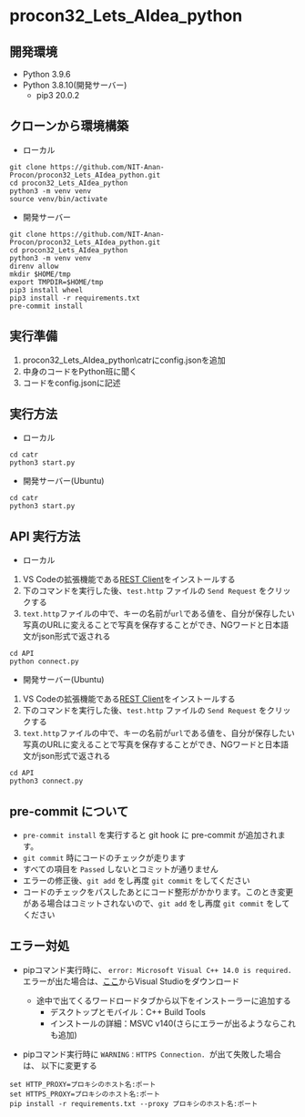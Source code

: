 # procon32_Lets_AIdea_python

## 開発環境
- Python 3.9.6
- Python 3.8.10(開発サーバー)
  - pip3 20.0.2
## クローンから環境構築

- ローカル

```
git clone https://github.com/NIT-Anan-Procon/procon32_Lets_AIdea_python.git
cd procon32_Lets_AIdea_python
python3 -m venv venv
source venv/bin/activate
```

- 開発サーバー

```
git clone https://github.com/NIT-Anan-Procon/procon32_Lets_AIdea_python.git
cd procon32_Lets_AIdea_python
python3 -m venv venv
direnv allow
mkdir $HOME/tmp
export TMPDIR=$HOME/tmp
pip3 install wheel
pip3 install -r requirements.txt
pre-commit install
```

## 実行準備

1. procon32_Lets_AIdea_python\catrにconfig.jsonを追加  
1. 中身のコードをPython班に聞く  
1. コードをconfig.jsonに記述  

## 実行方法

- ローカル

``` 
cd catr
python3 start.py
```

- 開発サーバー(Ubuntu)

```
cd catr
python3 start.py
```

## API 実行方法

- ローカル

1. VS Codeの拡張機能である[REST Client](https://marketplace.visualstudio.com/items?itemName=humao.rest-client)をインストールする
1. 下のコマンドを実行した後、`test.http` ファイルの `Send Request` をクリックする
1. `text.http`ファイルの中で、キーの名前が`url`である値を、自分が保存したい写真のURLに変えることで写真を保存することができ、NGワードと日本語文がjson形式で返される
```
cd API
python connect.py
```

- 開発サーバー(Ubuntu)

1. VS Codeの拡張機能である[REST Client](https://marketplace.visualstudio.com/items?itemName=humao.rest-client)をインストールする
1. 下のコマンドを実行した後、`test.http` ファイルの `Send Request` をクリックする
1. `text.http`ファイルの中で、キーの名前が`url`である値を、自分が保存したい写真のURLに変えることで写真を保存することができ、NGワードと日本語文がjson形式で返される
```
cd API
python3 connect.py
```

## pre-commit について

- `pre-commit install` を実行すると git hook に pre-commit が追加されます。
- `git commit` 時にコードのチェックが走ります
- すべての項目を `Passed` しないとコミットが通りません
- エラーの修正後、`git add` をし再度 `git commit` をしてください
- コードのチェックをパスしたあとにコード整形がかかります。このとき変更がある場合はコミットされないので、`git add` をし再度 `git commit` をしてください

## エラー対処  

- pipコマンド実行時に、 `error: Microsoft Visual C++ 14.0 is required.` エラーが出た場合は、[ここ](https://visualstudio.microsoft.com/ja/downloads/)からVisual Studioをダウンロード
  - 途中で出てくるワードロードタブから以下をインストーラーに追加する  
    - デスクトップとモバイル：C++ Build Tools  
    - インストールの詳細：MSVC v140(さらにエラーが出るようならこれも追加)  

- pipコマンド実行時に `WARNING：HTTPS Connection. `が出て失敗した場合は、 以下に変更する 
```
set HTTP_PROXY=プロキシのホスト名:ポート
set HTTPS_PROXY=プロキシのホスト名:ポート
pip install -r requirements.txt --proxy プロキシのホスト名:ポート
```
